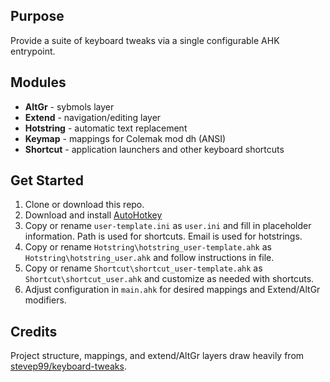 ## Purpose

Provide a suite of keyboard tweaks via a single configurable AHK entrypoint.

## Modules

* __AltGr__ - sybmols layer
* __Extend__ - navigation/editing layer
* __Hotstring__ - automatic text replacement
* __Keymap__ - mappings for Colemak mod dh (ANSI)
* __Shortcut__ - application launchers and other keyboard shortcuts

## Get Started

1. Clone or download this repo.
2. Download and install [AutoHotkey](https://www.autohotkey.com/)
3. Copy or rename `user-template.ini` as `user.ini` and fill in placeholder information. Path is used for shortcuts. Email is used for hotstrings.
4. Copy or rename `Hotstring\hotstring_user-template.ahk` as `Hotstring\hotstring_user.ahk` and follow instructions in file.
5. Copy or rename `Shortcut\shortcut_user-template.ahk` as `Shortcut\shortcut_user.ahk` and customize as needed with shortcuts.
6. Adjust configuration in `main.ahk` for desired mappings and Extend/AltGr modifiers.

## Credits

Project structure, mappings, and extend/AltGr layers draw heavily from [stevep99/keyboard-tweaks](https://github.com/stevep99/keyboard-tweaks).
